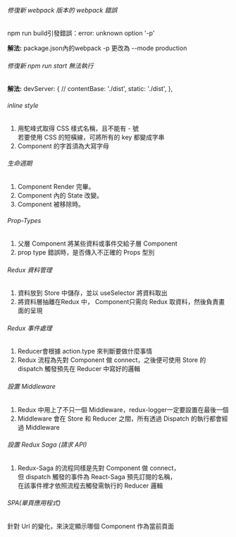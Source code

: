 


###### 修復新 webpack 版本的 webpack 錯誤

npm run build引發錯誤：error: unknown option '-p'

**解法:**
package.json內的webpack -p
更改為 --mode production


###### 修復新 npm run start 無法執行
**解法:**
devServer: { 
    // contentBase: './dist',
    static: './dist',
  },


###### inline style

1. 用駝峰式取得 CSS 樣式名稱，且不能有 - 號<br>
若要使用 CSS 的短橫線，可將所有的 key 都變成字串<br>
2. Component 的字首須為大寫字母


###### 生命週期
1. Component Render 完畢。
2. Component 內的 State 改變。
3. Component 被移除時。


###### Prop-Types
1. 父層 Component 將某些資料或事件交給子層 Component<br>
2. prop type 錯誤時，是否傳入不正確的 Props 型別


###### Redux 資料管理
1. 資料放到 Store 中儲存，並以 useSelector 將資料取出<br>
2. 將資料層抽離在Redux 中， Component只需向 Redux 取資料，然後負責畫面的呈現


###### Redux 事件處理
1. Reducer會根據 action.type 來判斷要做什麼事情<br>
2. Redux 流程為先對 Component 做 connect，之後便可使用 Store 的 dispatch 觸發預先在 Reducer 中寫好的邏輯


###### 設置  Middleware
1. Redux 中用上了不只一個 Middleware，redux-logger一定要設置在最後一個<br>
2. Middleware 會在 Store 和 Reducer 之間，所有透過 Dispatch 的執行都會經過 Middleware


###### 設置  Redux Saga (請求 API)
1.  Redux-Saga 的流程同樣是先對 Component 做 connect，<br>
    但 dispatch 觸發的事件為 React-Saga 預先訂閱的名稱，<br> 
    在該事件裡才依照流程去觸發需執行的 Reducer 邏輯


###### SPA(單頁應用程式)
針對 Url 的變化，來決定顯示哪個 Component 作為當前頁面
